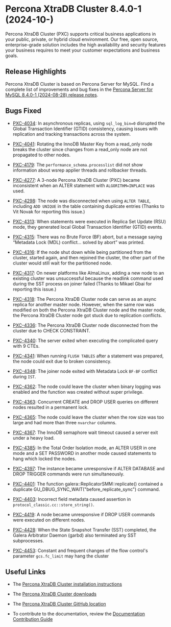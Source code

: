 # Percona XtraDB Cluster 8.4.0-1 (2024-10-)

Percona XtraDB Cluster (PXC) supports critical business applications in your public, private, or hybrid cloud environment. Our free, open source, enterprise-grade solution includes the high availability and security features your business requires to meet your customer expectations and business goals.

## Release Highlights

Percona XtraDB Cluster is based on Percona Server for MySQL. Find a complete list of improvements and bug fixes in the [Percona Server for MySQL 8.4.0-1 (2024-08-28) release notes](https://docs.percona.com/percona-server/8.4/release-notes/8.4.0-1.html).

## Bugs Fixed

* [PXC-4034](https://perconadev.atlassian.net/browse/PXC-4034): In asynchronous replicas, using `sql_log_bin=0` disrupted the Global Transaction Identifier (GTID) consistency, causing issues with replication and tracking transactions across the system.

* [PXC-4041](https://perconadev.atlassian.net/browse/PXC-4041): Rotating the InnoDB Master Key from a read_only node breaks the cluster since changes from a read_only node are not propagated to other nodes.

* [PXC-4179](https://perconadev.atlassian.net/browse/PXC-4179): The `performance_schema.processlist` did not show information about wsrep applier threads and rollbacker threads.

* [PXC-4277](https://perconadev.atlassian.net/browse/PXC-4277): A 3-node Percona XtraDB Cluster (PXC) became inconsistent when an ALTER statement with `ALGORITHM=INPLACE` was used.

* [PXC-4298](https://perconadev.atlassian.net/browse/PXC-4298): The node was disconnected when using `ALTER TABLE`, including `ADD UNIQUE` in the table containing duplicate entries (Thanks to Vit Novak for reporting this issue.)

* [PXC-4313](https://perconadev.atlassian.net/browse/PXC-4313): When statements were executed in Replica Set Update (RSU) mode, they generated local Global Transaction Identifier (GTID) events.

* [PXC-4315](https://perconadev.atlassian.net/browse/PXC-4315): There was no Brute Force (BF) abort, but a message saying “Metadata Lock (MDL) conflict… solved by abort” was printed.

* [PXC-4316](https://perconadev.atlassian.net/browse/PXC-4316): If the node shut down while being partitioned from the cluster, started again, and then rejoined the cluster, the other part of the cluster would still wait for the partitioned node.

* [PXC-4317](https://perconadev.atlassian.net/browse/PXC-4317): On newer platforms like AlmaLinux, adding a new node to an existing cluster was unsuccessful because the readlink command used during the SST process on joiner failed (Thanks to Mikael Gbai for reporting this issue.)

* [PXC-4318](https://perconadev.atlassian.net/browse/PXC-4318): The Percona XtraDB Cluster node can serve as an async replica for another master node. However, when the same row was modified on both the Percona XtraDB Cluster node and the master node, the Percona XtraDB Cluster node got stuck due to replication conflicts.

* [PXC-4336](https://perconadev.atlassian.net/browse/PXC-4336): The Percona XtraDB Cluster node disconnected from the cluster due to CHECK CONSTRAINT.

* [PXC-4340](https://perconadev.atlassian.net/browse/PXC-4340): The server exited when executing the complicated query with 9 CTEs.

* [PXC-4341](https://perconadev.atlassian.net/browse/PXC-4341): When running `FLUSH TABLES` after a statement was prepared, the node could exit due to broken consistency.

* [PXC-4348](https://perconadev.atlassian.net/browse/PXC-4348): The joiner node exited with Metadata Lock `BF-BF` conflict during `IST`.

* [PXC-4362](https://perconadev.atlassian.net/browse/PXC-4362): The node could leave the cluster when binary logging was enabled and the function was created without super privilege.

* [PXC-4363](https://perconadev.atlassian.net/browse/PXC-4363): Concurrent CREATE and DROP USER queries on different nodes resulted in a permanent lock.

* [PXC-4365](https://perconadev.atlassian.net/browse/PXC-4365): The node could leave the cluster when the row size was too large and had more than three `nvarchar` columns.

* [PXC-4367](https://perconadev.atlassian.net/browse/PXC-4367): The InnoDB semaphore wait timeout caused a server exit under a heavy load.

* [PXC-4385](https://perconadev.atlassian.net/browse/PXC-4385): In the Total Order Isolation mode, an ALTER USER in one mode and a SET PASSWORD in another mode caused statements to hang which locked the nodes.

* [PXC-4397](https://perconadev.atlassian.net/browse/PXC-4397): The instance became unresponsive if ALTER DATABASE and DROP TRIGGER commands were run simultaneously.

* [PXC-4401](https://perconadev.atlassian.net/browse/PXC-4401): The function galera::ReplicatorSMM::replicate() contained a duplicate GU_DBUG_SYNC_WAIT("before_replicate_sync") command.

* [PXC-4403](https://perconadev.atlassian.net/browse/PXC-4403): Incorrect field metadata caused assertion in `protocol_classic.cc::store_string()`.

* [PXC-4419](https://perconadev.atlassian.net/browse/PXC-4419): A node became unresponsive if DROP USER commands were executed on different nodes.

* [PXC-4428](https://perconadev.atlassian.net/browse/PXC-4428): When the State Snapshot Transfer (SST) completed, the Galera Arbitrator Daemon (garbd) also terminated any SST subprocesses.

* [PXC-4453](https://perconadev.atlassian.net/browse/PXC-4453): Constant and frequent changes of the flow control's parameter `gcs.fc_limit` may hang the cluster

## Useful Links

* The [Percona XtraDB Cluster installation instructions](https://www.percona.com/doc/percona-xtradb-cluster/8.4/install/index.html)

* The [Percona XtraDB Cluster downloads](https://www.percona.com/downloads/Percona-XtraDB-Cluster-LATEST/#)

* The [Percona XtraDB Cluster GitHub location](https://github.com/percona/percona-xtradb-cluster)

* To contribute to the documentation, review the [Documentation Contribution Guide](https://github.com/percona/pxc-docs/blob/8.0/contributing.md)
